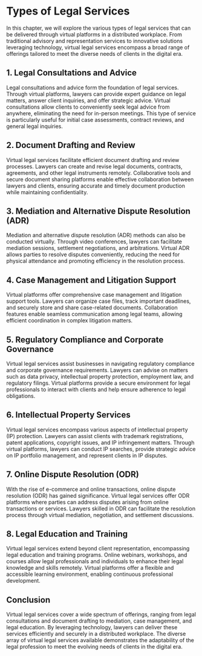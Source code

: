Types of Legal Services
================================

In this chapter, we will explore the various types of legal services that can be delivered through virtual platforms in a distributed workplace. From traditional advisory and representation services to innovative solutions leveraging technology, virtual legal services encompass a broad range of offerings tailored to meet the diverse needs of clients in the digital era.

**1. Legal Consultations and Advice**
-------------------------------------

Legal consultations and advice form the foundation of legal services. Through virtual platforms, lawyers can provide expert guidance on legal matters, answer client inquiries, and offer strategic advice. Virtual consultations allow clients to conveniently seek legal advice from anywhere, eliminating the need for in-person meetings. This type of service is particularly useful for initial case assessments, contract reviews, and general legal inquiries.

**2. Document Drafting and Review**
-----------------------------------

Virtual legal services facilitate efficient document drafting and review processes. Lawyers can create and revise legal documents, contracts, agreements, and other legal instruments remotely. Collaborative tools and secure document sharing platforms enable effective collaboration between lawyers and clients, ensuring accurate and timely document production while maintaining confidentiality.

**3. Mediation and Alternative Dispute Resolution (ADR)**
---------------------------------------------------------

Mediation and alternative dispute resolution (ADR) methods can also be conducted virtually. Through video conferences, lawyers can facilitate mediation sessions, settlement negotiations, and arbitrations. Virtual ADR allows parties to resolve disputes conveniently, reducing the need for physical attendance and promoting efficiency in the resolution process.

**4. Case Management and Litigation Support**
---------------------------------------------

Virtual platforms offer comprehensive case management and litigation support tools. Lawyers can organize case files, track important deadlines, and securely store and share case-related documents. Collaboration features enable seamless communication among legal teams, allowing efficient coordination in complex litigation matters.

**5. Regulatory Compliance and Corporate Governance**
-----------------------------------------------------

Virtual legal services assist businesses in navigating regulatory compliance and corporate governance requirements. Lawyers can advise on matters such as data privacy, intellectual property protection, employment law, and regulatory filings. Virtual platforms provide a secure environment for legal professionals to interact with clients and help ensure adherence to legal obligations.

**6. Intellectual Property Services**
-------------------------------------

Virtual legal services encompass various aspects of intellectual property (IP) protection. Lawyers can assist clients with trademark registrations, patent applications, copyright issues, and IP infringement matters. Through virtual platforms, lawyers can conduct IP searches, provide strategic advice on IP portfolio management, and represent clients in IP disputes.

**7. Online Dispute Resolution (ODR)**
--------------------------------------

With the rise of e-commerce and online transactions, online dispute resolution (ODR) has gained significance. Virtual legal services offer ODR platforms where parties can address disputes arising from online transactions or services. Lawyers skilled in ODR can facilitate the resolution process through virtual mediation, negotiation, and settlement discussions.

**8. Legal Education and Training**
-----------------------------------

Virtual legal services extend beyond client representation, encompassing legal education and training programs. Online webinars, workshops, and courses allow legal professionals and individuals to enhance their legal knowledge and skills remotely. Virtual platforms offer a flexible and accessible learning environment, enabling continuous professional development.

**Conclusion**
--------------

Virtual legal services cover a wide spectrum of offerings, ranging from legal consultations and document drafting to mediation, case management, and legal education. By leveraging technology, lawyers can deliver these services efficiently and securely in a distributed workplace. The diverse array of virtual legal services available demonstrates the adaptability of the legal profession to meet the evolving needs of clients in the digital era.
